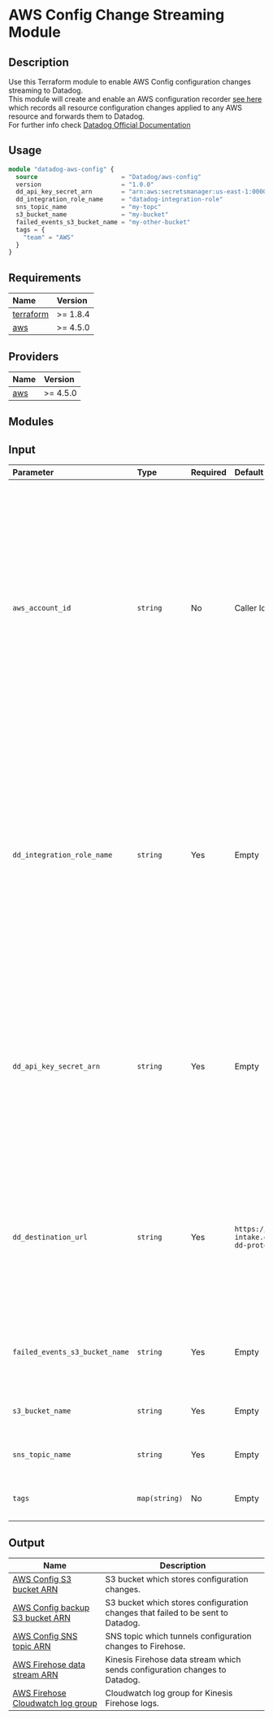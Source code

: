 # AWS Config Change Streaming Module

## Description
Use this Terraform module to enable AWS Config configuration changes streaming to Datadog.  
This module will create and enable an AWS configuration recorder [see here](https://docs.aws.amazon.com/config/)
which records all resource configuration changes applied to any AWS resource and forwards them to Datadog.  
For further info check [Datadog Official Documentation](https://docs.datadoghq.com/integrations/amazon_config)

## Usage

```terraform
module "datadog-aws-config" {
  source                       = "Datadog/aws-config"
  version                      = "1.0.0"
  dd_api_key_secret_arn        = "arn:aws:secretsmanager:us-east-1:000000000000:secret:my-secret"
  dd_integration_role_name     = "datadog-integration-role"
  sns_topic_name               = "my-topc"
  s3_bucket_name               = "my-bucket"
  failed_events_s3_bucket_name = "my-other-bucket"
  tags = {
    "team" = "AWS"
  }
}
```

## Requirements 
| Name | Version |
|  :-- |   :--   |
| [terraform](https://github.com/hashicorp/terraform/releases/tag/v1.8.4) | >= 1.8.4 |
| [aws](https://registry.terraform.io/providers/hashicorp/aws/latest/docs) | >= 4.5.0 |

## Providers 
| Name | Version |
| :-- |  :--   |
| [aws](https://registry.terraform.io/providers/hashicorp/aws/latest/docs) | >= 4.5.0 |

## Modules


## Input

| Parameter | Type | Required | Default value | Description |
|:--|:--|:--|:--|:--|
| `aws_account_id` | `string` | No | Caller Identity | AWS Account ID. Will be used to add a custom header when streaming config changes to Datadog. The account ID will be used to authenticate and authorize the request to read config changes from AWS Config S3 bucket. Account ID can be found [here](https://app.datadoghq.com/account/settings#integrations/aws). |
| `dd_integration_role_name` | `string` | Yes | Empty | Datadog's AWS IAM Integration Role name. The integration role policy will be amended to grant Datadog read permissions on a S3 bucket that will store oversized AWS Config events which can't be streamed via Kinesis Firehose. |
| `dd_api_key_secret_arn` | `string` | Yes | Empty | Datadog API key secret ARN. Check [this page](https://docs.aws.amazon.com/firehose/latest/dev/create-destination.html#create-destination-datadog) for more information about configuring the AWS Firehose destination for Datadog. Check [this page](https://docs.aws.amazon.com/firehose/latest/dev/secrets-manager-whats-secret.html) to understand the secret's JSON format. |
| `dd_destination_url` | `string` | Yes | `https://cloudplatform-intake.datadoghq.com/api/v2/cloudchanges?dd-protocol=aws-kinesis-firehose` | Datadog intake URL which receives configuration changes. There's a different intake URL per datacenter (DC), check the different URLs (DC) [here](https://docs.datadoghq.com/integrations/amazon_config/?tab=manual#create-an-amazon-data-firehose-stream).|
| `failed_events_s3_bucket_name` | `string` | Yes | Empty | A backup S3 bucket name which stores events that failed to be sent to Datadog. |
| `s3_bucket_name` | `string` | Yes | Empty | AWS Config changes S3 bucket name. |
| `sns_topic_name` | `string` | Yes | Empty | AWS Config changes SNS topic name. |
| `tags` | `map(string)` | No | Empty | Optional tags to attach to the created resources. |


## Output

| Name | Description |
|------|-------------|
| [AWS Config S3 bucket ARN](#output\_config\_change\_bucket\_arn) | S3 bucket which stores configuration changes. |
| [AWS Config backup S3 bucket ARN](#output\_failed\_events\_bucket\_arn) | S3 bucket which stores configuration changes that failed to be sent to Datadog. |
| [AWS Config SNS topic ARN](#output\_config\_change\_topic\_arn) | SNS topic which tunnels configuration changes to Firehose. |
| [AWS Firehose data stream ARN](#output\_config\_change\_stream\_arn) | Kinesis Firehose data stream which sends configuration changes to Datadog. |
| [AWS Firehose Cloudwatch log group](#output\_config\_change\_stream\_log\_group) | Cloudwatch log group for Kinesis Firehose logs. |

